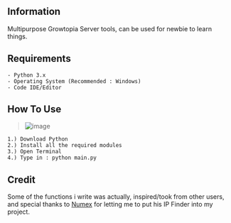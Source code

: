 ## Information
Multipurpose Growtopia Server tools, can be used for newbie to learn things.

## Requirements
```
- Python 3.x
- Operating System (Recommended : Windows)
- Code IDE/Editor
```

## How To Use
> ![image](https://user-images.githubusercontent.com/88757536/135181531-1c72b954-d68c-4db7-975d-9e3d6d961cc1.png)
```
1.) Download Python
2.) Install all the required modules
3.) Open Terminal
4.) Type in : python main.py
```

## Credit
Some of the functions i write was actually, inspired/took from other users, and special thanks to [Numex](https://github.com/NumeXx) for letting me to put his IP Finder into my project.
